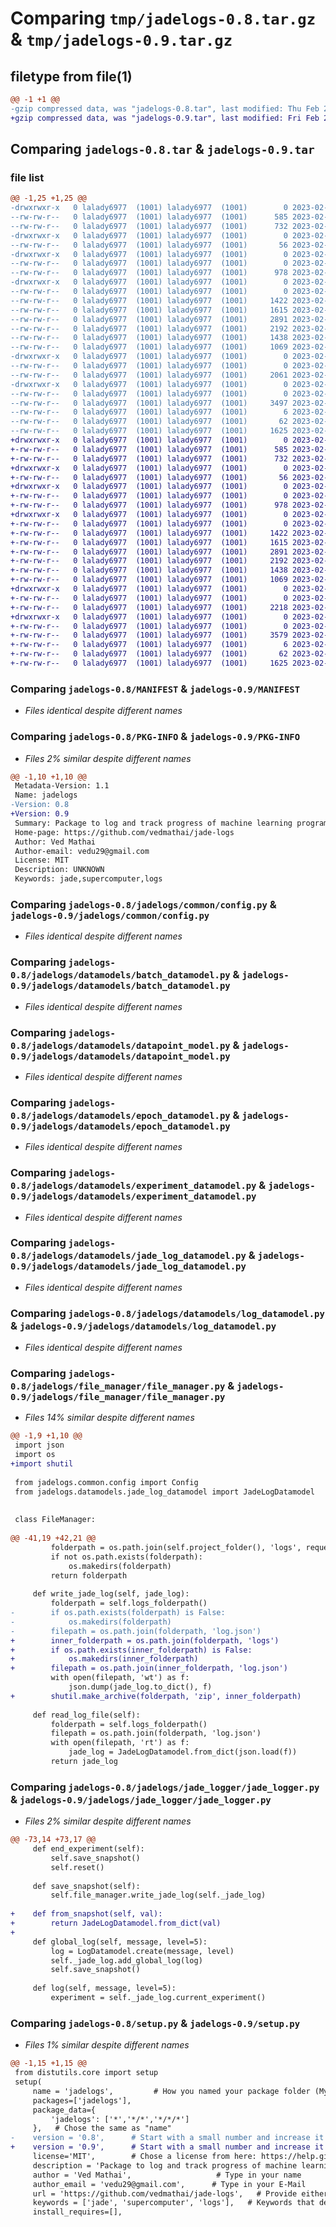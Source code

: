# Comparing `tmp/jadelogs-0.8.tar.gz` & `tmp/jadelogs-0.9.tar.gz`

## filetype from file(1)

```diff
@@ -1 +1 @@
-gzip compressed data, was "jadelogs-0.8.tar", last modified: Thu Feb 23 07:02:21 2023, max compression
+gzip compressed data, was "jadelogs-0.9.tar", last modified: Fri Feb 24 14:23:35 2023, max compression
```

## Comparing `jadelogs-0.8.tar` & `jadelogs-0.9.tar`

### file list

```diff
@@ -1,25 +1,25 @@
-drwxrwxr-x   0 lalady6977  (1001) lalady6977  (1001)        0 2023-02-23 07:02:21.469755 jadelogs-0.8/
--rw-rw-r--   0 lalady6977  (1001) lalady6977  (1001)      585 2023-02-23 07:02:21.469755 jadelogs-0.8/MANIFEST
--rw-rw-r--   0 lalady6977  (1001) lalady6977  (1001)      732 2023-02-23 07:02:21.469755 jadelogs-0.8/PKG-INFO
-drwxrwxr-x   0 lalady6977  (1001) lalady6977  (1001)        0 2023-02-23 07:02:21.469755 jadelogs-0.8/jadelogs/
--rw-rw-r--   0 lalady6977  (1001) lalady6977  (1001)       56 2023-02-12 16:27:37.280811 jadelogs-0.8/jadelogs/__init__.py
-drwxrwxr-x   0 lalady6977  (1001) lalady6977  (1001)        0 2023-02-23 07:02:21.469755 jadelogs-0.8/jadelogs/common/
--rw-rw-r--   0 lalady6977  (1001) lalady6977  (1001)        0 2023-02-12 17:08:38.095044 jadelogs-0.8/jadelogs/common/__init__.py
--rw-rw-r--   0 lalady6977  (1001) lalady6977  (1001)      978 2023-02-23 06:59:47.476305 jadelogs-0.8/jadelogs/common/config.py
-drwxrwxr-x   0 lalady6977  (1001) lalady6977  (1001)        0 2023-02-23 07:02:21.469755 jadelogs-0.8/jadelogs/datamodels/
--rw-rw-r--   0 lalady6977  (1001) lalady6977  (1001)        0 2023-02-12 06:47:45.224514 jadelogs-0.8/jadelogs/datamodels/__init__.py
--rw-rw-r--   0 lalady6977  (1001) lalady6977  (1001)     1422 2023-02-12 18:14:07.715185 jadelogs-0.8/jadelogs/datamodels/batch_datamodel.py
--rw-rw-r--   0 lalady6977  (1001) lalady6977  (1001)     1615 2023-02-22 15:17:28.201125 jadelogs-0.8/jadelogs/datamodels/datapoint_model.py
--rw-rw-r--   0 lalady6977  (1001) lalady6977  (1001)     2891 2023-02-22 15:27:36.240253 jadelogs-0.8/jadelogs/datamodels/epoch_datamodel.py
--rw-rw-r--   0 lalady6977  (1001) lalady6977  (1001)     2192 2023-02-12 19:50:04.487180 jadelogs-0.8/jadelogs/datamodels/experiment_datamodel.py
--rw-rw-r--   0 lalady6977  (1001) lalady6977  (1001)     1438 2023-02-12 17:47:05.326897 jadelogs-0.8/jadelogs/datamodels/jade_log_datamodel.py
--rw-rw-r--   0 lalady6977  (1001) lalady6977  (1001)     1069 2023-02-12 19:39:57.105672 jadelogs-0.8/jadelogs/datamodels/log_datamodel.py
-drwxrwxr-x   0 lalady6977  (1001) lalady6977  (1001)        0 2023-02-23 07:02:21.469755 jadelogs-0.8/jadelogs/file_manager/
--rw-rw-r--   0 lalady6977  (1001) lalady6977  (1001)        0 2023-02-12 06:30:38.241882 jadelogs-0.8/jadelogs/file_manager/__init__.py
--rw-rw-r--   0 lalady6977  (1001) lalady6977  (1001)     2061 2023-02-22 11:34:44.559795 jadelogs-0.8/jadelogs/file_manager/file_manager.py
-drwxrwxr-x   0 lalady6977  (1001) lalady6977  (1001)        0 2023-02-23 07:02:21.469755 jadelogs-0.8/jadelogs/jade_logger/
--rw-rw-r--   0 lalady6977  (1001) lalady6977  (1001)        0 2023-02-12 06:39:24.695460 jadelogs-0.8/jadelogs/jade_logger/__init__.py
--rw-rw-r--   0 lalady6977  (1001) lalady6977  (1001)     3497 2023-02-22 15:29:40.395271 jadelogs-0.8/jadelogs/jade_logger/jade_logger.py
--rw-rw-r--   0 lalady6977  (1001) lalady6977  (1001)        6 2023-02-12 16:26:21.797731 jadelogs-0.8/jadelogs/requirements.txt
--rw-rw-r--   0 lalady6977  (1001) lalady6977  (1001)       62 2023-02-11 21:16:34.580740 jadelogs-0.8/setup.cfg
--rw-rw-r--   0 lalady6977  (1001) lalady6977  (1001)     1625 2023-02-23 07:02:11.229928 jadelogs-0.8/setup.py
+drwxrwxr-x   0 lalady6977  (1001) lalady6977  (1001)        0 2023-02-24 14:23:35.592872 jadelogs-0.9/
+-rw-rw-r--   0 lalady6977  (1001) lalady6977  (1001)      585 2023-02-24 14:23:35.592872 jadelogs-0.9/MANIFEST
+-rw-rw-r--   0 lalady6977  (1001) lalady6977  (1001)      732 2023-02-24 14:23:35.592872 jadelogs-0.9/PKG-INFO
+drwxrwxr-x   0 lalady6977  (1001) lalady6977  (1001)        0 2023-02-24 14:23:35.592872 jadelogs-0.9/jadelogs/
+-rw-rw-r--   0 lalady6977  (1001) lalady6977  (1001)       56 2023-02-12 16:27:37.280811 jadelogs-0.9/jadelogs/__init__.py
+drwxrwxr-x   0 lalady6977  (1001) lalady6977  (1001)        0 2023-02-24 14:23:35.592872 jadelogs-0.9/jadelogs/common/
+-rw-rw-r--   0 lalady6977  (1001) lalady6977  (1001)        0 2023-02-12 17:08:38.095044 jadelogs-0.9/jadelogs/common/__init__.py
+-rw-rw-r--   0 lalady6977  (1001) lalady6977  (1001)      978 2023-02-24 06:20:07.643275 jadelogs-0.9/jadelogs/common/config.py
+drwxrwxr-x   0 lalady6977  (1001) lalady6977  (1001)        0 2023-02-24 14:23:35.592872 jadelogs-0.9/jadelogs/datamodels/
+-rw-rw-r--   0 lalady6977  (1001) lalady6977  (1001)        0 2023-02-12 06:47:45.224514 jadelogs-0.9/jadelogs/datamodels/__init__.py
+-rw-rw-r--   0 lalady6977  (1001) lalady6977  (1001)     1422 2023-02-12 18:14:07.715185 jadelogs-0.9/jadelogs/datamodels/batch_datamodel.py
+-rw-rw-r--   0 lalady6977  (1001) lalady6977  (1001)     1615 2023-02-24 06:20:07.643275 jadelogs-0.9/jadelogs/datamodels/datapoint_model.py
+-rw-rw-r--   0 lalady6977  (1001) lalady6977  (1001)     2891 2023-02-24 06:20:07.643275 jadelogs-0.9/jadelogs/datamodels/epoch_datamodel.py
+-rw-rw-r--   0 lalady6977  (1001) lalady6977  (1001)     2192 2023-02-12 19:50:04.487180 jadelogs-0.9/jadelogs/datamodels/experiment_datamodel.py
+-rw-rw-r--   0 lalady6977  (1001) lalady6977  (1001)     1438 2023-02-12 17:47:05.326897 jadelogs-0.9/jadelogs/datamodels/jade_log_datamodel.py
+-rw-rw-r--   0 lalady6977  (1001) lalady6977  (1001)     1069 2023-02-12 19:39:57.105672 jadelogs-0.9/jadelogs/datamodels/log_datamodel.py
+drwxrwxr-x   0 lalady6977  (1001) lalady6977  (1001)        0 2023-02-24 14:23:35.592872 jadelogs-0.9/jadelogs/file_manager/
+-rw-rw-r--   0 lalady6977  (1001) lalady6977  (1001)        0 2023-02-12 06:30:38.241882 jadelogs-0.9/jadelogs/file_manager/__init__.py
+-rw-rw-r--   0 lalady6977  (1001) lalady6977  (1001)     2218 2023-02-24 06:28:35.027385 jadelogs-0.9/jadelogs/file_manager/file_manager.py
+drwxrwxr-x   0 lalady6977  (1001) lalady6977  (1001)        0 2023-02-24 14:23:35.592872 jadelogs-0.9/jadelogs/jade_logger/
+-rw-rw-r--   0 lalady6977  (1001) lalady6977  (1001)        0 2023-02-12 06:39:24.695460 jadelogs-0.9/jadelogs/jade_logger/__init__.py
+-rw-rw-r--   0 lalady6977  (1001) lalady6977  (1001)     3579 2023-02-24 06:20:07.643275 jadelogs-0.9/jadelogs/jade_logger/jade_logger.py
+-rw-rw-r--   0 lalady6977  (1001) lalady6977  (1001)        6 2023-02-12 16:26:21.797731 jadelogs-0.9/jadelogs/requirements.txt
+-rw-rw-r--   0 lalady6977  (1001) lalady6977  (1001)       62 2023-02-11 21:16:34.580740 jadelogs-0.9/setup.cfg
+-rw-rw-r--   0 lalady6977  (1001) lalady6977  (1001)     1625 2023-02-24 14:23:29.764933 jadelogs-0.9/setup.py
```

### Comparing `jadelogs-0.8/MANIFEST` & `jadelogs-0.9/MANIFEST`

 * *Files identical despite different names*

### Comparing `jadelogs-0.8/PKG-INFO` & `jadelogs-0.9/PKG-INFO`

 * *Files 2% similar despite different names*

```diff
@@ -1,10 +1,10 @@
 Metadata-Version: 1.1
 Name: jadelogs
-Version: 0.8
+Version: 0.9
 Summary: Package to log and track progress of machine learning programs run on the Jade supercomputer
 Home-page: https://github.com/vedmathai/jade-logs
 Author: Ved Mathai
 Author-email: vedu29@gmail.com
 License: MIT
 Description: UNKNOWN
 Keywords: jade,supercomputer,logs
```

### Comparing `jadelogs-0.8/jadelogs/common/config.py` & `jadelogs-0.9/jadelogs/common/config.py`

 * *Files identical despite different names*

### Comparing `jadelogs-0.8/jadelogs/datamodels/batch_datamodel.py` & `jadelogs-0.9/jadelogs/datamodels/batch_datamodel.py`

 * *Files identical despite different names*

### Comparing `jadelogs-0.8/jadelogs/datamodels/datapoint_model.py` & `jadelogs-0.9/jadelogs/datamodels/datapoint_model.py`

 * *Files identical despite different names*

### Comparing `jadelogs-0.8/jadelogs/datamodels/epoch_datamodel.py` & `jadelogs-0.9/jadelogs/datamodels/epoch_datamodel.py`

 * *Files identical despite different names*

### Comparing `jadelogs-0.8/jadelogs/datamodels/experiment_datamodel.py` & `jadelogs-0.9/jadelogs/datamodels/experiment_datamodel.py`

 * *Files identical despite different names*

### Comparing `jadelogs-0.8/jadelogs/datamodels/jade_log_datamodel.py` & `jadelogs-0.9/jadelogs/datamodels/jade_log_datamodel.py`

 * *Files identical despite different names*

### Comparing `jadelogs-0.8/jadelogs/datamodels/log_datamodel.py` & `jadelogs-0.9/jadelogs/datamodels/log_datamodel.py`

 * *Files identical despite different names*

### Comparing `jadelogs-0.8/jadelogs/file_manager/file_manager.py` & `jadelogs-0.9/jadelogs/file_manager/file_manager.py`

 * *Files 14% similar despite different names*

```diff
@@ -1,9 +1,10 @@
 import json
 import os
+import shutil
 
 from jadelogs.common.config import Config
 from jadelogs.datamodels.jade_log_datamodel import JadeLogDatamodel
 
 
 class FileManager:
 
@@ -41,19 +42,21 @@
         folderpath = os.path.join(self.project_folder(), 'logs', request_id)
         if not os.path.exists(folderpath):
             os.makedirs(folderpath)
         return folderpath
 
     def write_jade_log(self, jade_log):
         folderpath = self.logs_folderpath()
-        if os.path.exists(folderpath) is False:
-            os.makedirs(folderpath)
-        filepath = os.path.join(folderpath, 'log.json')
+        inner_folderpath = os.path.join(folderpath, 'logs')
+        if os.path.exists(inner_folderpath) is False:
+            os.makedirs(inner_folderpath)
+        filepath = os.path.join(inner_folderpath, 'log.json')
         with open(filepath, 'wt') as f:
             json.dump(jade_log.to_dict(), f)
+        shutil.make_archive(folderpath, 'zip', inner_folderpath)
 
     def read_log_file(self):
         folderpath = self.logs_folderpath()
         filepath = os.path.join(folderpath, 'log.json')
         with open(filepath, 'rt') as f:
             jade_log = JadeLogDatamodel.from_dict(json.load(f))
         return jade_log
```

### Comparing `jadelogs-0.8/jadelogs/jade_logger/jade_logger.py` & `jadelogs-0.9/jadelogs/jade_logger/jade_logger.py`

 * *Files 2% similar despite different names*

```diff
@@ -73,14 +73,17 @@
     def end_experiment(self):
         self.save_snapshot()
         self.reset()
 
     def save_snapshot(self):
         self.file_manager.write_jade_log(self._jade_log)
 
+    def from_snapshot(self, val):
+        return JadeLogDatamodel.from_dict(val)
+
     def global_log(self, message, level=5):
         log = LogDatamodel.create(message, level)
         self._jade_log.add_global_log(log)
         self.save_snapshot()
 
     def log(self, message, level=5):
         experiment = self._jade_log.current_experiment()
```

### Comparing `jadelogs-0.8/setup.py` & `jadelogs-0.9/setup.py`

 * *Files 1% similar despite different names*

```diff
@@ -1,15 +1,15 @@
 from distutils.core import setup
 setup(
     name = 'jadelogs',         # How you named your package folder (MyLib)
     packages=['jadelogs'],
     package_data={
         'jadelogs': ['*','*/*','*/*/*']
     },   # Chose the same as "name"
-    version = '0.8',      # Start with a small number and increase it with every change you make
+    version = '0.9',      # Start with a small number and increase it with every change you make
     license='MIT',        # Chose a license from here: https://help.github.com/articles/licensing-a-repository
     description = 'Package to log and track progress of machine learning programs run on the Jade supercomputer',   # Give a short description about your library
     author = 'Ved Mathai',                   # Type in your name
     author_email = 'vedu29@gmail.com',      # Type in your E-Mail
     url = 'https://github.com/vedmathai/jade-logs',   # Provide either the link to your github or to your website
     keywords = ['jade', 'supercomputer', 'logs'],   # Keywords that define your package best
     install_requires=[],
```

